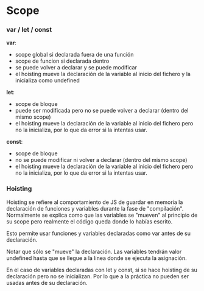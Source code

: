 # Scope

### var / let / const

**var**: 
- scope global si declarada fuera de una función
- scope de funcion si declarada dentro
- se puede volver a declarar y se puede modificar
- el hoisting mueve la declaración de la variable al inicio del fichero y la inicializa como undefined

**let**:
- scope de bloque
- puede ser modificada pero no se puede volver a declarar (dentro del mismo scope)
- el hoisting mueve la declaración de la variable al inicio del fichero pero no la inicializa, por lo que da error si la intentas usar.

**const**:
- scope de bloque
- no se puede modificar ni volver a declarar (dentro del mismo scope)
- el hoisting mueve la declaración de la variable al inicio del fichero pero no la inicializa, por lo que da error si la intentas usar.

### Hoisting

Hoisting se refiere al comportamiento de JS de guardar en memoria la declaración de funciones y variables durante la fase de "compilación". Normalmente se explica como que las variables se "mueven" al principio de su scope pero realmente el código queda donde lo habías escrito.

Esto permite usar funciones y variables declaradas como var antes de su declaración.

Notar que sólo se "mueve" la declaración. Las variables tendrán valor undefined hasta que se llegue a la linea donde se ejecuta la asignación.

En el caso de variables declaradas con let y const, si se hace hoisting de su declaración pero no se inicializan. Por lo que a la práctica no pueden ser usadas antes de su declaración.